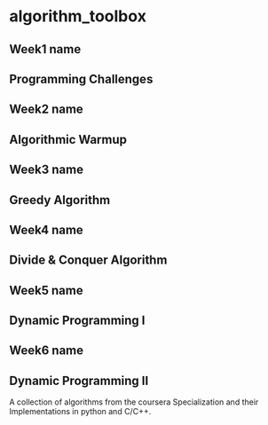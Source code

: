 # algorithm_toolbox
## Week1 name <h2> Programming Challenges
## Week2 name <h2> Algorithmic Warmup
## Week3 name <h2> Greedy Algorithm
## Week4 name <h2> Divide & Conquer Algorithm
## Week5 name <h2> Dynamic Programming I
## Week6 name <h2> Dynamic Programming II
A collection of algorithms from the coursera Specialization
and their Implementations in python and C/C++.